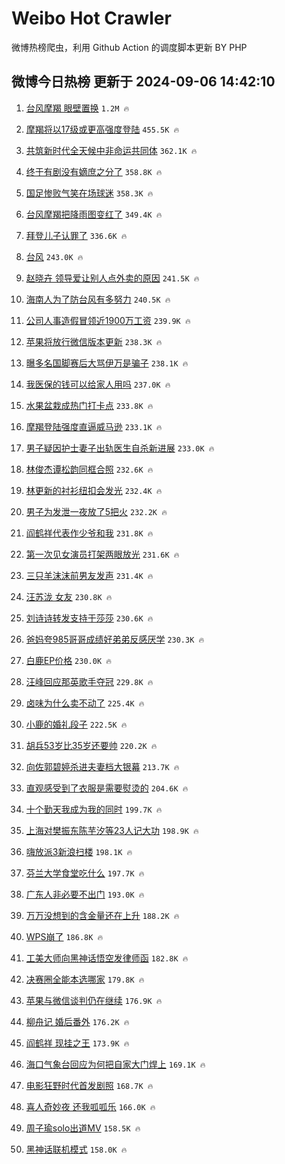 # Weibo Hot Crawler 



微博热榜爬虫，利用 Github Action 的调度脚本更新 BY PHP 


## 微博今日热榜 更新于 2024-09-06 14:42:10 
1. [台风摩羯 眼壁置换](https://s.weibo.com/weibo?q=%E5%8F%B0%E9%A3%8E%E6%91%A9%E7%BE%AF%20%E7%9C%BC%E5%A3%81%E7%BD%AE%E6%8D%A2&t=31&band_rank=1&Refer=top) `1.2M 🔥` 

1. [摩羯将以17级或更高强度登陆](https://s.weibo.com/weibo?q=%23%E6%91%A9%E7%BE%AF%E5%B0%86%E4%BB%A517%E7%BA%A7%E6%88%96%E6%9B%B4%E9%AB%98%E5%BC%BA%E5%BA%A6%E7%99%BB%E9%99%86%23&t=31&band_rank=2&Refer=top) `455.5K 🔥` 

1. [共筑新时代全天候中非命运共同体](https://s.weibo.com/weibo?q=%23%E5%85%B1%E7%AD%91%E6%96%B0%E6%97%B6%E4%BB%A3%E5%85%A8%E5%A4%A9%E5%80%99%E4%B8%AD%E9%9D%9E%E5%91%BD%E8%BF%90%E5%85%B1%E5%90%8C%E4%BD%93%23&t=31&band_rank=3&Refer=top) `362.1K 🔥` 

1. [终于有剧没有嫡庶之分了](https://s.weibo.com/weibo?q=%E7%BB%88%E4%BA%8E%E6%9C%89%E5%89%A7%E6%B2%A1%E6%9C%89%E5%AB%A1%E5%BA%B6%E4%B9%8B%E5%88%86%E4%BA%86&t=31&band_rank=4&Refer=top) `358.8K 🔥` 

1. [国足惨败气笑在场球迷](https://s.weibo.com/weibo?q=%23%E5%9B%BD%E8%B6%B3%E6%83%A8%E8%B4%A5%E6%B0%94%E7%AC%91%E5%9C%A8%E5%9C%BA%E7%90%83%E8%BF%B7%23&t=31&band_rank=5&Refer=top) `358.3K 🔥` 

1. [台风摩羯把降雨图变红了](https://s.weibo.com/weibo?q=%23%E5%8F%B0%E9%A3%8E%E6%91%A9%E7%BE%AF%E6%8A%8A%E9%99%8D%E9%9B%A8%E5%9B%BE%E5%8F%98%E7%BA%A2%E4%BA%86%23&t=31&band_rank=6&Refer=top) `349.4K 🔥` 

1. [拜登儿子认罪了](https://s.weibo.com/weibo?q=%23%E6%8B%9C%E7%99%BB%E5%84%BF%E5%AD%90%E8%AE%A4%E7%BD%AA%E4%BA%86%23&t=31&band_rank=7&Refer=top) `336.6K 🔥` 

1. [台风](https://s.weibo.com/weibo?q=%E5%8F%B0%E9%A3%8E&t=31&band_rank=8&Refer=top) `243.0K 🔥` 

1. [赵晓卉 领导爱让别人点外卖的原因](https://s.weibo.com/weibo?q=%E8%B5%B5%E6%99%93%E5%8D%89%20%E9%A2%86%E5%AF%BC%E7%88%B1%E8%AE%A9%E5%88%AB%E4%BA%BA%E7%82%B9%E5%A4%96%E5%8D%96%E7%9A%84%E5%8E%9F%E5%9B%A0&t=31&band_rank=9&Refer=top) `241.5K 🔥` 

1. [海南人为了防台风有多努力](https://s.weibo.com/weibo?q=%23%E6%B5%B7%E5%8D%97%E4%BA%BA%E4%B8%BA%E4%BA%86%E9%98%B2%E5%8F%B0%E9%A3%8E%E6%9C%89%E5%A4%9A%E5%8A%AA%E5%8A%9B%23&t=31&band_rank=10&Refer=top) `240.5K 🔥` 

1. [公司人事造假冒领近1900万工资](https://s.weibo.com/weibo?q=%23%E5%85%AC%E5%8F%B8%E4%BA%BA%E4%BA%8B%E9%80%A0%E5%81%87%E5%86%92%E9%A2%86%E8%BF%911900%E4%B8%87%E5%B7%A5%E8%B5%84%23&t=31&band_rank=11&Refer=top) `239.9K 🔥` 

1. [苹果将放行微信版本更新](https://s.weibo.com/weibo?q=%23%E8%8B%B9%E6%9E%9C%E5%B0%86%E6%94%BE%E8%A1%8C%E5%BE%AE%E4%BF%A1%E7%89%88%E6%9C%AC%E6%9B%B4%E6%96%B0%23&t=31&band_rank=12&Refer=top) `238.3K 🔥` 

1. [曝多名国脚赛后大骂伊万是骗子](https://s.weibo.com/weibo?q=%23%E6%9B%9D%E5%A4%9A%E5%90%8D%E5%9B%BD%E8%84%9A%E8%B5%9B%E5%90%8E%E5%A4%A7%E9%AA%82%E4%BC%8A%E4%B8%87%E6%98%AF%E9%AA%97%E5%AD%90%23&t=31&band_rank=13&Refer=top) `238.1K 🔥` 

1. [我医保的钱可以给家人用吗](https://s.weibo.com/weibo?q=%23%E6%88%91%E5%8C%BB%E4%BF%9D%E7%9A%84%E9%92%B1%E5%8F%AF%E4%BB%A5%E7%BB%99%E5%AE%B6%E4%BA%BA%E7%94%A8%E5%90%97%23&t=31&band_rank=14&Refer=top) `237.0K 🔥` 

1. [水果盆栽成热门打卡点](https://s.weibo.com/weibo?q=%23%E6%B0%B4%E6%9E%9C%E7%9B%86%E6%A0%BD%E6%88%90%E7%83%AD%E9%97%A8%E6%89%93%E5%8D%A1%E7%82%B9%23&t=31&band_rank=15&Refer=top) `233.8K 🔥` 

1. [摩羯登陆强度直逼威马逊](https://s.weibo.com/weibo?q=%23%E6%91%A9%E7%BE%AF%E7%99%BB%E9%99%86%E5%BC%BA%E5%BA%A6%E7%9B%B4%E9%80%BC%E5%A8%81%E9%A9%AC%E9%80%8A%23&t=31&band_rank=16&Refer=top) `233.1K 🔥` 

1. [男子疑因护士妻子出轨医生自杀新进展](https://s.weibo.com/weibo?q=%23%E7%94%B7%E5%AD%90%E7%96%91%E5%9B%A0%E6%8A%A4%E5%A3%AB%E5%A6%BB%E5%AD%90%E5%87%BA%E8%BD%A8%E5%8C%BB%E7%94%9F%E8%87%AA%E6%9D%80%E6%96%B0%E8%BF%9B%E5%B1%95%23&t=31&band_rank=17&Refer=top) `233.0K 🔥` 

1. [林俊杰谭松韵同框合照](https://s.weibo.com/weibo?q=%23%E6%9E%97%E4%BF%8A%E6%9D%B0%E8%B0%AD%E6%9D%BE%E9%9F%B5%E5%90%8C%E6%A1%86%E5%90%88%E7%85%A7%23&t=31&band_rank=18&Refer=top) `232.6K 🔥` 

1. [林更新的衬衫纽扣会发光](https://s.weibo.com/weibo?q=%23%E6%9E%97%E6%9B%B4%E6%96%B0%E7%9A%84%E8%A1%AC%E8%A1%AB%E7%BA%BD%E6%89%A3%E4%BC%9A%E5%8F%91%E5%85%89%23&t=31&band_rank=19&Refer=top) `232.4K 🔥` 

1. [男子为发泄一夜放了5把火](https://s.weibo.com/weibo?q=%23%E7%94%B7%E5%AD%90%E4%B8%BA%E5%8F%91%E6%B3%84%E4%B8%80%E5%A4%9C%E6%94%BE%E4%BA%865%E6%8A%8A%E7%81%AB%23&t=31&band_rank=20&Refer=top) `232.2K 🔥` 

1. [阎鹤祥代表作少爷和我](https://s.weibo.com/weibo?q=%23%E9%98%8E%E9%B9%A4%E7%A5%A5%E4%BB%A3%E8%A1%A8%E4%BD%9C%E5%B0%91%E7%88%B7%E5%92%8C%E6%88%91%23&t=31&band_rank=21&Refer=top) `231.8K 🔥` 

1. [第一次见女演员打架两眼放光](https://s.weibo.com/weibo?q=%E7%AC%AC%E4%B8%80%E6%AC%A1%E8%A7%81%E5%A5%B3%E6%BC%94%E5%91%98%E6%89%93%E6%9E%B6%E4%B8%A4%E7%9C%BC%E6%94%BE%E5%85%89&t=31&band_rank=22&Refer=top) `231.6K 🔥` 

1. [三只羊沫沫前男友发声](https://s.weibo.com/weibo?q=%23%E4%B8%89%E5%8F%AA%E7%BE%8A%E6%B2%AB%E6%B2%AB%E5%89%8D%E7%94%B7%E5%8F%8B%E5%8F%91%E5%A3%B0%23&t=31&band_rank=23&Refer=top) `231.4K 🔥` 

1. [汪苏泷 女友](https://s.weibo.com/weibo?q=%E6%B1%AA%E8%8B%8F%E6%B3%B7%20%E5%A5%B3%E5%8F%8B&t=31&band_rank=24&Refer=top) `230.8K 🔥` 

1. [刘诗诗转发支持于莎莎](https://s.weibo.com/weibo?q=%23%E5%88%98%E8%AF%97%E8%AF%97%E8%BD%AC%E5%8F%91%E6%94%AF%E6%8C%81%E4%BA%8E%E8%8E%8E%E8%8E%8E%23&t=31&band_rank=25&Refer=top) `230.6K 🔥` 

1. [爸妈夸985哥哥成绩好弟弟反感厌学](https://s.weibo.com/weibo?q=%23%E7%88%B8%E5%A6%88%E5%A4%B8985%E5%93%A5%E5%93%A5%E6%88%90%E7%BB%A9%E5%A5%BD%E5%BC%9F%E5%BC%9F%E5%8F%8D%E6%84%9F%E5%8E%8C%E5%AD%A6%23&t=31&band_rank=26&Refer=top) `230.3K 🔥` 

1. [白鹿EP价格](https://s.weibo.com/weibo?q=%E7%99%BD%E9%B9%BFEP%E4%BB%B7%E6%A0%BC&t=31&band_rank=27&Refer=top) `230.0K 🔥` 

1. [汪峰回应那英歌手夺冠](https://s.weibo.com/weibo?q=%23%E6%B1%AA%E5%B3%B0%E5%9B%9E%E5%BA%94%E9%82%A3%E8%8B%B1%E6%AD%8C%E6%89%8B%E5%A4%BA%E5%86%A0%23&t=31&band_rank=28&Refer=top) `229.8K 🔥` 

1. [卤味为什么卖不动了](https://s.weibo.com/weibo?q=%23%E5%8D%A4%E5%91%B3%E4%B8%BA%E4%BB%80%E4%B9%88%E5%8D%96%E4%B8%8D%E5%8A%A8%E4%BA%86%23&t=31&band_rank=29&Refer=top) `225.4K 🔥` 

1. [小鹿的婚礼段子](https://s.weibo.com/weibo?q=%23%E5%B0%8F%E9%B9%BF%E7%9A%84%E5%A9%9A%E7%A4%BC%E6%AE%B5%E5%AD%90%23&t=31&band_rank=30&Refer=top) `222.5K 🔥` 

1. [胡兵53岁比35岁还要帅](https://s.weibo.com/weibo?q=%23%E8%83%A1%E5%85%B553%E5%B2%81%E6%AF%9435%E5%B2%81%E8%BF%98%E8%A6%81%E5%B8%85%23&t=31&band_rank=31&Refer=top) `220.2K 🔥` 

1. [向佐郭碧婷杀进夫妻档大银幕](https://s.weibo.com/weibo?q=%E5%90%91%E4%BD%90%E9%83%AD%E7%A2%A7%E5%A9%B7%E6%9D%80%E8%BF%9B%E5%A4%AB%E5%A6%BB%E6%A1%A3%E5%A4%A7%E9%93%B6%E5%B9%95&t=31&band_rank=32&Refer=top) `213.7K 🔥` 

1. [直观感受到了衣服是需要熨烫的](https://s.weibo.com/weibo?q=%E7%9B%B4%E8%A7%82%E6%84%9F%E5%8F%97%E5%88%B0%E4%BA%86%E8%A1%A3%E6%9C%8D%E6%98%AF%E9%9C%80%E8%A6%81%E7%86%A8%E7%83%AB%E7%9A%84&t=31&band_rank=33&Refer=top) `204.6K 🔥` 

1. [十个勤天我成为我的同时](https://s.weibo.com/weibo?q=%23%E5%8D%81%E4%B8%AA%E5%8B%A4%E5%A4%A9%E6%88%91%E6%88%90%E4%B8%BA%E6%88%91%E7%9A%84%E5%90%8C%E6%97%B6%23&t=31&band_rank=34&Refer=top) `199.7K 🔥` 

1. [上海对樊振东陈芋汐等23人记大功](https://s.weibo.com/weibo?q=%23%E4%B8%8A%E6%B5%B7%E5%AF%B9%E6%A8%8A%E6%8C%AF%E4%B8%9C%E9%99%88%E8%8A%8B%E6%B1%90%E7%AD%8923%E4%BA%BA%E8%AE%B0%E5%A4%A7%E5%8A%9F%23&t=31&band_rank=35&Refer=top) `198.9K 🔥` 

1. [嗨放派3新浪扫楼](https://s.weibo.com/weibo?q=%23%E5%97%A8%E6%94%BE%E6%B4%BE3%E6%96%B0%E6%B5%AA%E6%89%AB%E6%A5%BC%23&t=31&band_rank=36&Refer=top) `198.1K 🔥` 

1. [芬兰大学食堂吃什么](https://s.weibo.com/weibo?q=%E8%8A%AC%E5%85%B0%E5%A4%A7%E5%AD%A6%E9%A3%9F%E5%A0%82%E5%90%83%E4%BB%80%E4%B9%88&t=31&band_rank=37&Refer=top) `197.7K 🔥` 

1. [广东人非必要不出门](https://s.weibo.com/weibo?q=%23%E5%B9%BF%E4%B8%9C%E4%BA%BA%E9%9D%9E%E5%BF%85%E8%A6%81%E4%B8%8D%E5%87%BA%E9%97%A8%23&t=31&band_rank=38&Refer=top) `193.0K 🔥` 

1. [万万没想到的含金量还在上升](https://s.weibo.com/weibo?q=%E4%B8%87%E4%B8%87%E6%B2%A1%E6%83%B3%E5%88%B0%E7%9A%84%E5%90%AB%E9%87%91%E9%87%8F%E8%BF%98%E5%9C%A8%E4%B8%8A%E5%8D%87&t=31&band_rank=39&Refer=top) `188.2K 🔥` 

1. [WPS崩了](https://s.weibo.com/weibo?q=WPS%E5%B4%A9%E4%BA%86&t=31&band_rank=40&Refer=top) `186.8K 🔥` 

1. [工美大师向黑神话悟空发律师函](https://s.weibo.com/weibo?q=%23%E5%B7%A5%E7%BE%8E%E5%A4%A7%E5%B8%88%E5%90%91%E9%BB%91%E7%A5%9E%E8%AF%9D%E6%82%9F%E7%A9%BA%E5%8F%91%E5%BE%8B%E5%B8%88%E5%87%BD%23&t=31&band_rank=41&Refer=top) `182.8K 🔥` 

1. [决赛圈全能本选哪家](https://s.weibo.com/weibo?q=%23%E5%86%B3%E8%B5%9B%E5%9C%88%E5%85%A8%E8%83%BD%E6%9C%AC%E9%80%89%E5%93%AA%E5%AE%B6%23&t=31&band_rank=42&Refer=top) `179.8K 🔥` 

1. [苹果与微信谈判仍在继续](https://s.weibo.com/weibo?q=%23%E8%8B%B9%E6%9E%9C%E4%B8%8E%E5%BE%AE%E4%BF%A1%E8%B0%88%E5%88%A4%E4%BB%8D%E5%9C%A8%E7%BB%A7%E7%BB%AD%23&t=31&band_rank=43&Refer=top) `176.9K 🔥` 

1. [柳舟记 婚后番外](https://s.weibo.com/weibo?q=%E6%9F%B3%E8%88%9F%E8%AE%B0%20%E5%A9%9A%E5%90%8E%E7%95%AA%E5%A4%96&t=31&band_rank=44&Refer=top) `176.2K 🔥` 

1. [阎鹤祥 现挂之王](https://s.weibo.com/weibo?q=%E9%98%8E%E9%B9%A4%E7%A5%A5%20%E7%8E%B0%E6%8C%82%E4%B9%8B%E7%8E%8B&t=31&band_rank=45&Refer=top) `173.9K 🔥` 

1. [海口气象台回应为何把自家大门焊上](https://s.weibo.com/weibo?q=%23%E6%B5%B7%E5%8F%A3%E6%B0%94%E8%B1%A1%E5%8F%B0%E5%9B%9E%E5%BA%94%E4%B8%BA%E4%BD%95%E6%8A%8A%E8%87%AA%E5%AE%B6%E5%A4%A7%E9%97%A8%E7%84%8A%E4%B8%8A%23&t=31&band_rank=46&Refer=top) `169.1K 🔥` 

1. [电影狂野时代首发剧照](https://s.weibo.com/weibo?q=%23%E7%94%B5%E5%BD%B1%E7%8B%82%E9%87%8E%E6%97%B6%E4%BB%A3%E9%A6%96%E5%8F%91%E5%89%A7%E7%85%A7%23&t=31&band_rank=47&Refer=top) `168.7K 🔥` 

1. [喜人奇妙夜 还我呱呱乐](https://s.weibo.com/weibo?q=%E5%96%9C%E4%BA%BA%E5%A5%87%E5%A6%99%E5%A4%9C%20%E8%BF%98%E6%88%91%E5%91%B1%E5%91%B1%E4%B9%90&t=31&band_rank=48&Refer=top) `166.0K 🔥` 

1. [周子瑜solo出道MV](https://s.weibo.com/weibo?q=%23%E5%91%A8%E5%AD%90%E7%91%9Csolo%E5%87%BA%E9%81%93MV%23&t=31&band_rank=49&Refer=top) `158.5K 🔥` 

1. [黑神话联机模式](https://s.weibo.com/weibo?q=%23%E9%BB%91%E7%A5%9E%E8%AF%9D%E8%81%94%E6%9C%BA%E6%A8%A1%E5%BC%8F%23&t=31&band_rank=50&Refer=top) `158.0K 🔥` 

